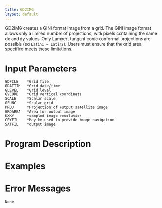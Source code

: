 ```yaml
---
title: GD2IMG
layout: default
---
```


GD2IMG creates a GINI format image from a grid. The GINI image
   format allows only a limited number of projections, with
   pixels containing the same dx and dy values. Only Lambert
   tangent conic conformal projections are possible 
   (eg `Latin1 = Latin2`). Users must ensure that the grid area 
   specified meets these limitations.


# Input Parameters
 
	GDFILE    *Grid file
	GDATTIM   *Grid date/time
	GLEVEL    *Grid level
	GVCORD    *Grid vertical coordinate
	SCALE     *Scalar scale
	GFUNC     *Scalar grid
	PROJ      *Projection of output satellite image
	GRDAREA   *Area for output image
	KXKY      *sampled image resolution
	CPYFIL    *May be used to provide image navigation
	SATFIL    *output image
 
 
# Program Description

 
# Examples
 

# Error Messages
 
    None
